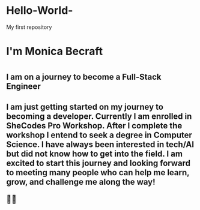 # Hello-World-
My first repository
<h1>I'm Monica Becraft<h1>
<h2>I am on a journey to become a Full-Stack Engineer<h2>
<p>I am just getting started on my journey to becoming a developer. Currently I am enrolled in SheCodes Pro Workshop. After I complete the workshop I entend to seek a degree in Computer Science. I have always been interested in tech/AI but did not know how to get into the field. I am excited to start this journey and looking forward to meeting many people who can help me learn, grow, and challenge me along the way!</p>👩‍💻

